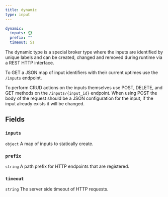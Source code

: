```yaml
---
title: dynamic
type: input
---
```


```yaml
dynamic:
  inputs: {}
  prefix: ""
  timeout: 5s
```

The dynamic type is a special broker type where the inputs are identified by
unique labels and can be created, changed and removed during runtime via a REST
HTTP interface.

To GET a JSON map of input identifiers with their current uptimes use the
`/inputs` endpoint.

To perform CRUD actions on the inputs themselves use POST, DELETE, and GET
methods on the `/inputs/{input_id}` endpoint. When using POST the body
of the request should be a JSON configuration for the input, if the input
already exists it will be changed.

## Fields

### `inputs`

`object` A map of inputs to statically create.
### `prefix`

`string` A path prefix for HTTP endpoints that are registered.
### `timeout`

`string` The server side timeout of HTTP requests.
